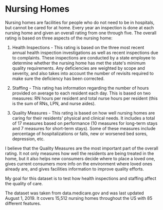 # Nursing Homes

Nursing homes are facilities for people who do not need to be in hospitals, but cannot be cared for at home.  Every year an inspection is done at each nursing home and given an overall rating from one through five.  The overall rating is based on three aspects of the nursing home:

1. Health Inspections - This rating is based on the three most recent annual health inspection investigations as well as recent inspections due to complaints. These inspections are conducted by a state employee to determine whether the nursing home has met the state's minimum quality requirements. Any deficiencies are weighted by scope and severity, and also takes into account the number of revisits required to make sure the deficiency has been corrected. 

2. Staffing - This rating has information regarding the number of hours provided on average to each resident each day. This is based on two measures: RN hours per resident and total nurse hours per resident (this is the sum of RNs, LPN, and nurse aides). 

3. Quality Measures - This rating is based on how well nursing homes are caring for their residents' physical and clinical needs. It includes a total of 17 measures based on performance (10 measures for long-term stays and 7 measures for short-term stays). Some of these measures include percentage of hospitalizations or falls, new or worsened bed sores, depression, etc.



I believe that the Quality Measures are the most important part of the overall rating. It not only measures how well the residents are being treated in the home, but it also helps new consumers decide where to place a loved one, gives current consumers more info on the environment where loved ones already are, and gives facilities information to improve quality efforts.


My goal for this dataset is to test how health inspections and staffing affect the quality of care.



The dataset was taken from data.medicare.gov and was last updated August 1, 2019. It covers 15,512 nursing homes throughout the US with 85 different features.


